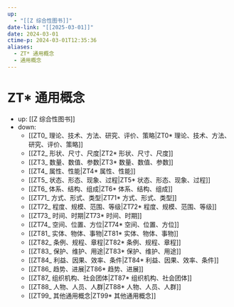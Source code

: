```yaml
---
up:
  - "[[Z 综合性图书]]"
date-link: "[[2025-03-01]]"
date: 2024-03-01
ctime-p: 2024-03-01T12:35:36
aliases:
  - ZT* 通用概念
  - 通用概念
---
```


# ZT\* 通用概念

- up: [[Z 综合性图书]]
- down:
	- [[ZT0_ 理论、技术、方法、研究、评价、策略|ZT0* 理论、技术、方法、研究、评价、策略]]
	- [[ZT2_ 形状、尺寸、尺度|ZT2* 形状、尺寸、尺度]]
	- [[ZT3_ 数量、数值、参数|ZT3* 数量、数值、参数]]
	- [[ZT4_ 属性、性能|ZT4* 属性、性能]]
	- [[ZT5_ 状态、形态、现象、过程|ZT5* 状态、形态、现象、过程]]
	- [[ZT6_ 体系、结构、组成|ZT6* 体系、结构、组成]]
	- [[ZT71_ 方式、形式、类型|ZT71* 方式、形式、类型]]
	- [[ZT72_ 程度、规模、范围、等级|ZT72* 程度、规模、范围、等级]]
	- [[ZT73_ 时间、时期|ZT73* 时间、时期]]
	- [[ZT74_ 空间、位置、方位|ZT74* 空间、位置、方位]]
	- [[ZT81_ 实体、物体、事物|ZT81* 实体、物体、事物]]
	- [[ZT82_ 条例、规程、章程|ZT82* 条例、规程、章程]]
	- [[ZT83_ 保护、维护、用途|ZT83* 保护、维护、用途]]
	- [[ZT84_ 利益、因果、效率、条件|ZT84* 利益、因果、效率、条件]]
	- [[ZT86_ 趋势、进展|ZT86* 趋势、进展]]
	- [[ZT87_ 组织机构、社会团体|ZT87* 组织机构、社会团体]]
	- [[ZT88_ 人物、人员、人群|ZT88* 人物、人员、人群]]
	- [[ZT99_ 其他通用概念|ZT99* 其他通用概念]]
